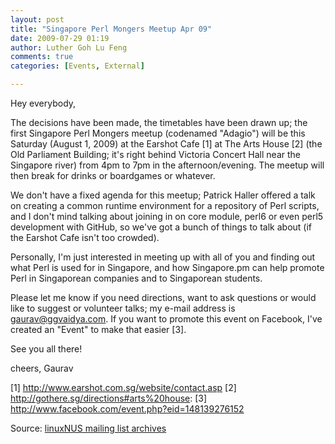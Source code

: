 ```yaml
---
layout: post
title: "Singapore Perl Mongers Meetup Apr 09"
date: 2009-07-29 01:19
author: Luther Goh Lu Feng
comments: true
categories: [Events, External]

---
```

Hey everybody,

The decisions have been made, the timetables have been drawn up; the first Singapore Perl Mongers meetup (codenamed "Adagio") will be this Saturday (August 1, 2009) at the Earshot Cafe [1] at The Arts House [2] (the Old Parliament Building; it's right behind Victoria Concert Hall near the Singapore river) from 4pm to 7pm in the afternoon/evening. The meetup will then break for drinks or boardgames or whatever.

We don't have a fixed agenda for this meetup; Patrick Haller offered a talk on creating a common runtime environment for a repository of Perl scripts, and I don't mind talking about joining in on core module, perl6 or even perl5 development with GitHub, so we've got a bunch of things to talk about (if the Earshot Cafe isn't too crowded).

Personally, I'm just interested in meeting up with all of you and finding out what Perl is used for in Singapore, and how Singapore.pm can help promote Perl in Singaporean companies and to Singaporean students.

Please let me know if you need directions, want to ask questions or would like to suggest or volunteer talks; my e-mail address is gaurav@ggvaidya.com. If you want to promote this event on Facebook, I've created an "Event" to make that easier [3].

See you all there!

cheers,
Gaurav

[1] <a href="http://www.earshot.com.sg/website/contact.asp">http://www.earshot.com.sg/website/contact.asp</a>
[2] <a href="http://gothere.sg/directions#arts%20house">http://gothere.sg/directions#arts%20house</a>:
[3] <a href="http://www.facebook.com/event.php?eid=148139276152">http://www.facebook.com/event.php?eid=148139276152</a>


Source: <a href="http://tech.groups.yahoo.com/group/linuxNUS/message/4149">linuxNUS mailing list archives</a>
